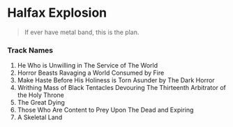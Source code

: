 # Halfax Explosion
> If ever have metal band, this is the plan.

### Track Names

1. He Who is Unwilling in The Service of The World
1. Horror Beasts Ravaging a World Consumed by Fire
2. Make Haste Before His Holiness is Torn Asunder by The Dark Horror
3. Writhing Mass of Black Tentacles Devouring The Thirteenth Arbitrator of the Holy Throne
1. The Great Dying
2. Those Who Are Content to Prey Upon The Dead and Expiring
3. A Skeletal Land
